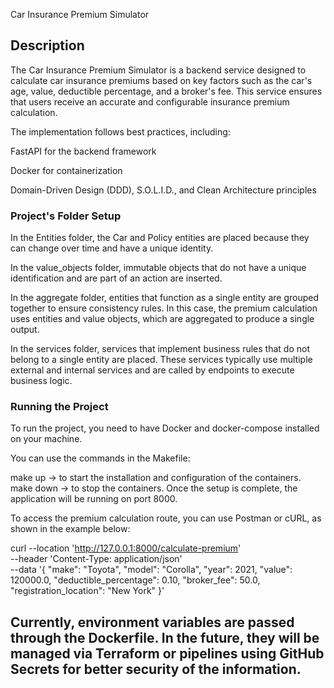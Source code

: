 Car Insurance Premium Simulator

## Description

The Car Insurance Premium Simulator is a backend service designed to calculate car insurance premiums based on key factors such as the car's age, value, deductible percentage, and a broker's fee. This service ensures that users receive an accurate and configurable insurance premium calculation.

The implementation follows best practices, including:

FastAPI for the backend framework

Docker for containerization

Domain-Driven Design (DDD), S.O.L.I.D., and Clean Architecture principles

### Project's Folder Setup
In the Entities folder, the Car and Policy entities are placed because they can change over time and have a unique identity.

In the value_objects folder, immutable objects that do not have a unique identification and are part of an action are inserted.

In the aggregate folder, entities that function as a single entity are grouped together to ensure consistency rules. In this case, the premium calculation uses entities and value objects, which are aggregated to produce a single output.

In the services folder, services that implement business rules that do not belong to a single entity are placed. These services typically use multiple external and internal services and are called by endpoints to execute business logic.

### Running the Project
To run the project, you need to have Docker and docker-compose installed on your machine.

You can use the commands in the Makefile:

make up → to start the installation and configuration of the containers.
make down → to stop the containers.
Once the setup is complete, the application will be running on port 8000.

To access the premium calculation route, you can use Postman or cURL, as shown in the example below:


curl --location 'http://127.0.0.1:8000/calculate-premium' \
--header 'Content-Type: application/json' \
--data '{
  "make": "Toyota",
  "model": "Corolla",
  "year": 2021,
  "value": 120000.0,
  "deductible_percentage": 0.10,
  "broker_fee": 50.0,
  "registration_location": "New York"
}'

## Currently, environment variables are passed through the Dockerfile. In the future, they will be managed via Terraform or pipelines using GitHub Secrets for better security of the information.